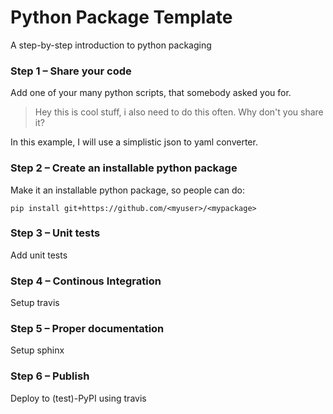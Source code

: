 # Python Package Template
A step-by-step introduction to python packaging


### Step 1 – Share your code
Add one of your many python scripts, that somebody asked you for.

> Hey this is cool stuff, i also need to do this often. Why don't you share it?

In this example, I will use a simplistic json to yaml converter.

### Step 2 – Create an installable python package

Make it an installable python package, so people can do:

```
pip install git+https://github.com/<myuser>/<mypackage>
```

### Step 3 – Unit tests

Add unit tests

### Step 4 – Continous Integration

Setup travis

### Step 5 – Proper documentation

Setup sphinx

### Step 6 – Publish

Deploy to (test)-PyPI using travis

